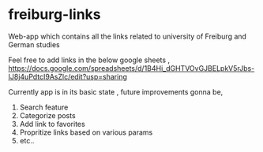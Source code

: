# freiburg-links
Web-app which contains all the links related to university of Freiburg and German studies

Feel free to add links in the below google sheets ,
https://docs.google.com/spreadsheets/d/1B4Hi_dGHTVOvGJBELpkV5rJbs-IJ8j4uPdtcI9AsZlc/edit?usp=sharing


Currently app is in its basic state , future improvements gonna be,
1) Search feature
2) Categorize posts
3) Add link to favorites
4) Propritize links based on various params
5) etc..
